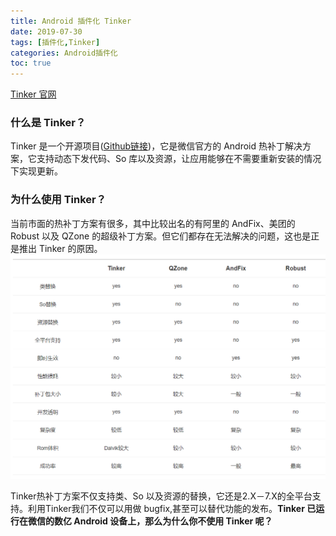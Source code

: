 ```yaml
---
title: Android 插件化 Tinker
date: 2019-07-30
tags: [插件化,Tinker]
categories: Android插件化
toc: true
---
```

[Tinker 官网](http://www.tinkerpatch.com/)

### 什么是 Tinker？
Tinker 是一个开源项目([Github链接](https://github.com/Tencent/tinker))，它是微信官方的 Android 热补丁解决方案，它支持动态下发代码、So 库以及资源，让应用能够在不需要重新安装的情况下实现更新。

<!--more-->

### 为什么使用 Tinker？
当前市面的热补丁方案有很多，其中比较出名的有阿里的 AndFix、美团的 Robust 以及 QZone 的超级补丁方案。但它们都存在无法解决的问题，这也是正是推出 Tinker 的原因。
<img src="Tinker/2019-07-30-21-00-31.png">

Tinker热补丁方案不仅支持类、So 以及资源的替换，它还是2.X－7.X的全平台支持。利用Tinker我们不仅可以用做 bugfix,甚至可以替代功能的发布。**Tinker 已运行在微信的数亿 Android 设备上，那么为什么你不使用 Tinker 呢？**